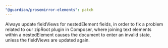 ```yaml
---
"@guardian/prosemirror-elements": patch
---
```


Always update fieldViews for nestedElement fields, in order to fix
a problem related to our zipRoot plugin in Composer, where joining
text elements within a nestedElement causes the document to enter
an invalid state, unless the fieldViews are updated again.
